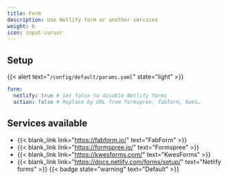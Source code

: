 ```yaml
---
title: Form
description: Use Netlify form or another services
weight: 6
icon: input-cursor
---
```


## Setup

{{< alert text="`/config/default/params.yaml`" state="light" >}}

```yml
form:
  netlify: true # Set false to disable Netlify forms
  action: false # Replace by URL from formspree, fabform, kwes…
```

## Services available

* {{< blank_link link="https://fabform.io/" text="FabForm" >}}
* {{< blank_link link="https://formspree.io/" text="Formspree" >}}
* {{< blank_link link="https://kwesforms.com/" text="KwesForms" >}}
* {{< blank_link link="https://docs.netlify.com/forms/setup/" text="Netlify forms" >}}  {{< badge state="warning" text="Default" >}}
